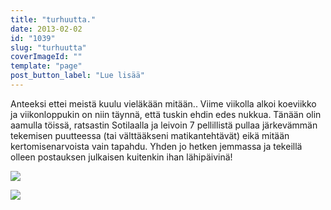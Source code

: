 ```yaml
---
title: "turhuutta."
date: 2013-02-02
id: "1039"
slug: "turhuutta"
coverImageId: ""
template: "page"
post_button_label: "Lue lisää"
---
```


Anteeksi ettei meistä kuulu vieläkään mitään.. Viime viikolla alkoi koeviikko ja viikonloppukin on niin täynnä, että tuskin ehdin edes nukkua. Tänään olin aamulla töissä, ratsastin Sotilaalla ja leivoin 7 pellillistä pullaa järkevämmän tekemisen puutteessa (tai välttääkseni matikantehtävät) eikä mitään kertomisenarvoista vain tapahdu. Yhden jo hetken jemmassa ja tekeillä olleen postauksen julkaisen kuitenkin ihan lähipäivinä!

[![](/images/2013-02-02-147.jpg)](http://2.bp.blogspot.com/-vuGeusr2ZxQ/UQ2GAbIzNII/AAAAAAAAFFs/yUerTu6inmU/s1600/2013-02-02-147.jpg)

[![](/images/ak.jpg)](http://1.bp.blogspot.com/-g6nw35ZN1PA/UQ2HDrXfK0I/AAAAAAAAFF0/lxrGYlq2g40/s1600/ak.jpg)
